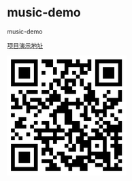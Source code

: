 # music-demo
music-demo

[项目演示地址](http://47.93.220.228)

![二维码](https://github.com/libaixu/music-demo/blob/master/1533050591.png)